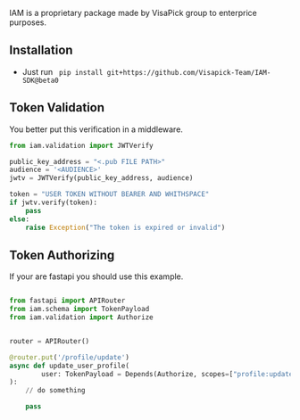 IAM is a proprietary package made by VisaPick group to enterprice purposes.

## Installation
+ Just run ``` pip install git+https://github.com/Visapick-Team/IAM-SDK@beta0```

## Token Validation

You better put this verification in a middleware.
```python
from iam.validation import JWTVerify

public_key_address = "<.pub FILE PATH>"
audience = '<AUDIENCE>'
jwtv = JWTVerify(public_key_address, audience)

token = "USER TOKEN WITHOUT BEARER AND WHITHSPACE"
if jwtv.verify(token):
    pass
else:
    raise Exception("The token is expired or invalid")
```


## Token Authorizing

If your are fastapi you should use this example.
```python

from fastapi import APIRouter
from iam.schema import TokenPayload
from iam.validation import Authorize


router = APIRouter()

@router.put('/profile/update')
async def update_user_profile(
        user: TokenPayload = Depends(Authorize, scopes=["profile:update"], roles = ['user'] )
):
    // do something 

    pass

```
